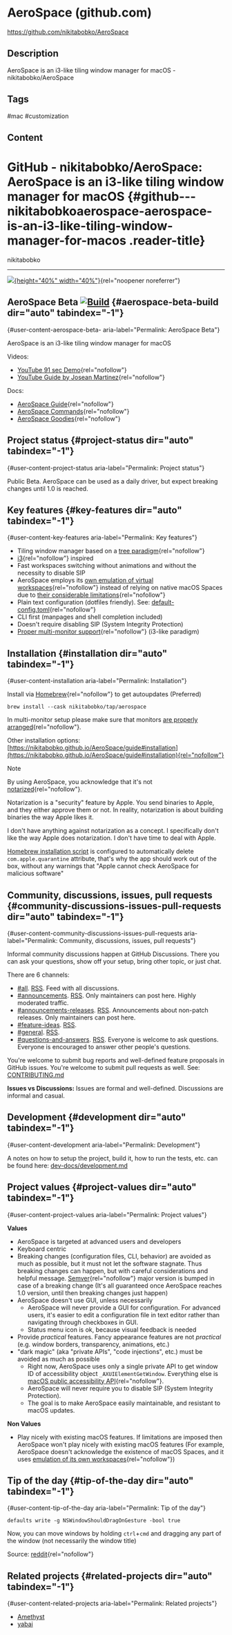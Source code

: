 # AeroSpace (github.com)

<https://github.com/nikitabobko/AeroSpace>

## Description

AeroSpace is an i3-like tiling window manager for macOS - nikitabobko/AeroSpace

## Tags

#mac #customization

## Content

# GitHub - nikitabobko/AeroSpace: AeroSpace is an i3-like tiling window manager for macOS {#github---nikitabobkoaerospace-aerospace-is-an-i3-like-tiling-window-manager-for-macos .reader-title}

nikitabobko

------------------------------------------------------------------------

[![](https://github.com/nikitabobko/AeroSpace/raw/main/resources/Assets.xcassets/AppIcon.appiconset/icon.png){height="40%" width="40%"}](https://github.com/nikitabobko/AeroSpace/blob/main/resources/Assets.xcassets/AppIcon.appiconset/icon.png){rel="noopener noreferrer"}

## AeroSpace Beta [![Build](https://github.com/nikitabobko/AeroSpace/actions/workflows/build.yml/badge.svg?branch=main)](https://github.com/nikitabobko/AeroSpace/actions/workflows/build.yml) {#aerospace-beta-build dir="auto" tabindex="-1"}

[](#aerospace-beta-){#user-content-aerospace-beta- aria-label="Permalink: AeroSpace Beta"}

AeroSpace is an i3-like tiling window manager for macOS

Videos:

-   [YouTube 91 sec Demo](https://www.youtube.com/watch?v=UOl7ErqWbrk){rel="nofollow"}
-   [YouTube Guide by Josean Martinez](https://www.youtube.com/watch?v=-FoWClVHG5g){rel="nofollow"}

Docs:

-   [AeroSpace Guide](https://nikitabobko.github.io/AeroSpace/guide){rel="nofollow"}
-   [AeroSpace Commands](https://nikitabobko.github.io/AeroSpace/commands){rel="nofollow"}
-   [AeroSpace Goodies](https://nikitabobko.github.io/AeroSpace/goodies){rel="nofollow"}

## Project status {#project-status dir="auto" tabindex="-1"}

[](#project-status){#user-content-project-status aria-label="Permalink: Project status"}

Public Beta. AeroSpace can be used as a daily driver, but expect breaking changes until 1.0 is reached.

## Key features {#key-features dir="auto" tabindex="-1"}

[](#key-features){#user-content-key-features aria-label="Permalink: Key features"}

-   Tiling window manager based on a [tree paradigm](https://nikitabobko.github.io/AeroSpace/guide#tree){rel="nofollow"}
-   [i3](https://i3wm.org/){rel="nofollow"} inspired
-   Fast workspaces switching without animations and without the necessity to disable SIP
-   AeroSpace employs its [own emulation of virtual workspaces](https://nikitabobko.github.io/AeroSpace/guide#emulation-of-virtual-workspaces){rel="nofollow"} instead of relying on native macOS Spaces due to [their considerable limitations](https://nikitabobko.github.io/AeroSpace/guide#emulation-of-virtual-workspaces){rel="nofollow"}
-   Plain text configuration (dotfiles friendly). See: [default-config.toml](https://nikitabobko.github.io/AeroSpace/guide#default-config){rel="nofollow"}
-   CLI first (manpages and shell completion included)
-   Doesn\'t require disabling SIP (System Integrity Protection)
-   [Proper multi-monitor support](https://nikitabobko.github.io/AeroSpace/guide#multiple-monitors){rel="nofollow"} (i3-like paradigm)

## Installation {#installation dir="auto" tabindex="-1"}

[](#installation){#user-content-installation aria-label="Permalink: Installation"}

Install via [Homebrew](https://brew.sh/){rel="nofollow"} to get autoupdates (Preferred)

    brew install --cask nikitabobko/tap/aerospace

In multi-monitor setup please make sure that monitors [are properly arranged](https://nikitabobko.github.io/AeroSpace/guide#proper-monitor-arrangement){rel="nofollow"}.

Other installation options: [https://nikitabobko.github.io/AeroSpace/guide#installation](https://nikitabobko.github.io/AeroSpace/guide#installation){rel="nofollow"}

Note

By using AeroSpace, you acknowledge that it\'s not [notarized](https://developer.apple.com/documentation/security/notarizing_macos_software_before_distribution){rel="nofollow"}.

Notarization is a \"security\" feature by Apple.
You send binaries to Apple, and they either approve them or not.
In reality, notarization is about building binaries the way Apple likes it.

I don\'t have anything against notarization as a concept.
I specifically don\'t like the way Apple does notarization.
I don\'t have time to deal with Apple.

[Homebrew installation script](https://github.com/nikitabobko/homebrew-tap/blob/main/Casks/aerospace.rb) is configured to
automatically delete `com.apple.quarantine` attribute, that\'s why the app should work out of the box, without any warnings that
\"Apple cannot check AeroSpace for malicious software\"

## Community, discussions, issues, pull requests {#community-discussions-issues-pull-requests dir="auto" tabindex="-1"}

[](#community-discussions-issues-pull-requests){#user-content-community-discussions-issues-pull-requests aria-label="Permalink: Community, discussions, issues, pull requests"}

Informal community discussions happen at GitHub Discussions.
There you can ask your questions, show off your setup, bring other topic, or just chat.

There are 6 channels:

-   [#all](https://github.com/nikitabobko/AeroSpace/discussions).
    [RSS](https://github.com/nikitabobko/AeroSpace/discussions.atom).
    Feed with all discussions.
-   [#announcements](https://github.com/nikitabobko/AeroSpace/discussions/categories/announcements).
    [RSS](https://github.com/nikitabobko/AeroSpace/discussions/categories/announcements.atom).
    Only maintainers can post here.
    Highly moderated traffic.
-   [#announcements-releases](https://github.com/nikitabobko/AeroSpace/discussions/categories/announcements-releases).
    [RSS](https://github.com/nikitabobko/AeroSpace/discussions/categories/announcements-releases.atom).
    Announcements about non-patch releases.
    Only maintainers can post here.
-   [#feature-ideas](https://github.com/nikitabobko/AeroSpace/discussions/categories/feature-ideas).
    [RSS](https://github.com/nikitabobko/AeroSpace/discussions/categories/feature-ideas.atom).
-   [#general](https://github.com/nikitabobko/AeroSpace/discussions/categories/general).
    [RSS](https://github.com/nikitabobko/AeroSpace/discussions/categories/general.atom).
-   [#questions-and-answers](https://github.com/nikitabobko/AeroSpace/discussions/categories/questions-and-answers).
    [RSS](https://github.com/nikitabobko/AeroSpace/discussions/categories/questions-and-answers.atom).
    Everyone is welcome to ask questions.
    Everyone is encouraged to answer other people\'s questions.

You\'re welcome to submit bug reports and well-defined feature proposals in GitHub issues.
You\'re welcome to submit pull requests as well.
See: [CONTRIBUTING.md](https://github.com/nikitabobko/AeroSpace/blob/main/CONTRIBUTING.md)

**Issues vs Discussions:** Issues are formal and well-defined. Discussions are informal and casual.

## Development {#development dir="auto" tabindex="-1"}

[](#development){#user-content-development aria-label="Permalink: Development"}

A notes on how to setup the project, build it, how to run the tests, etc. can be found here: [dev-docs/development.md](https://github.com/nikitabobko/AeroSpace/blob/main/dev-docs/development.md)

## Project values {#project-values dir="auto" tabindex="-1"}

[](#project-values){#user-content-project-values aria-label="Permalink: Project values"}

**Values**

-   AeroSpace is targeted at advanced users and developers
-   Keyboard centric
-   Breaking changes (configuration files, CLI, behavior) are avoided as much as possible, but it must not let the software stagnate.
    Thus breaking changes can happen, but with careful considerations and helpful message.
    [Semver](https://semver.org/){rel="nofollow"} major version is bumped in case of a breaking change (It\'s all guaranteed once AeroSpace reaches 1.0 version, until then breaking changes just happen)
-   AeroSpace doesn\'t use GUI, unless necessarily
    -   AeroSpace will never provide a GUI for configuration.
        For advanced users, it\'s easier to edit a configuration file in text editor rather than navigating through checkboxes in GUI.
    -   Status menu icon is ok, because visual feedback is needed
-   Provide *practical* features. Fancy appearance features are not *practical* (e.g. window borders, transparency, animations, etc.)
-   \"dark magic\" (aka \"private APIs\", \"code injections\", etc.) must be avoided as much as possible
    -   Right now, AeroSpace uses only a single private API to get window ID of accessibility object `_AXUIElementGetWindow`.
        Everything else is [macOS public accessibility API](https://developer.apple.com/documentation/applicationservices/axuielement_h){rel="nofollow"}.
    -   AeroSpace will never require you to disable SIP (System Integrity Protection).
    -   The goal is to make AeroSpace easily maintainable, and resistant to macOS updates.

**Non Values**

-   Play nicely with existing macOS features.
    If limitations are imposed then AeroSpace won\'t play nicely with existing macOS features
    (For example, AeroSpace doesn\'t acknowledge the existence of macOS Spaces, and it uses [emulation of its own workspaces](https://nikitabobko.github.io/AeroSpace/guide#emulation-of-virtual-workspaces){rel="nofollow"})

## Tip of the day {#tip-of-the-day dir="auto" tabindex="-1"}

[](#tip-of-the-day){#user-content-tip-of-the-day aria-label="Permalink: Tip of the day"}

    defaults write -g NSWindowShouldDragOnGesture -bool true

Now, you can move windows by holding `ctrl`+`cmd` and dragging any part of the window (not necessarily the window title)

Source: [reddit](https://www.reddit.com/r/MacOS/comments/k6hiwk/keyboard_modifier_to_simplify_click_drag_of/){rel="nofollow"}

## Related projects {#related-projects dir="auto" tabindex="-1"}

[](#related-projects){#user-content-related-projects aria-label="Permalink: Related projects"}

-   [Amethyst](https://github.com/ianyh/Amethyst)
-   [yabai](https://github.com/koekeishiya/yabai)

